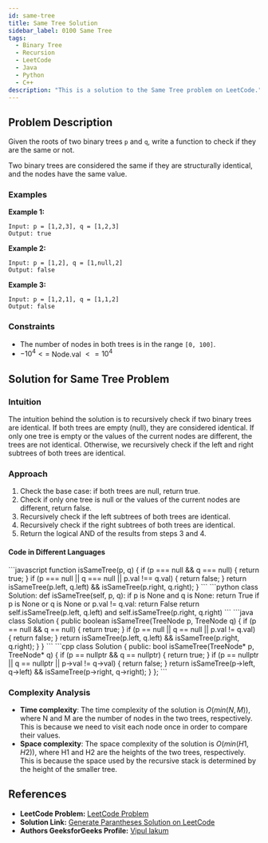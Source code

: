 ```yaml
---
id: same-tree
title: Same Tree Solution
sidebar_label: 0100 Same Tree
tags:
  - Binary Tree
  - Recursion
  - LeetCode
  - Java
  - Python
  - C++
description: "This is a solution to the Same Tree problem on LeetCode."
---
```


## Problem Description

Given the roots of two binary trees `p` and `q`, write a function to check if they are the same or not.

Two binary trees are considered the same if they are structurally identical, and the nodes have the same value.

### Examples

**Example 1:**

```
Input: p = [1,2,3], q = [1,2,3]
Output: true
```

**Example 2:**

```
Input: p = [1,2], q = [1,null,2]
Output: false
```

**Example 3:**

```
Input: p = [1,2,1], q = [1,1,2]
Output: false
```

### Constraints

- The number of nodes in both trees is in the range `[0, 100]`.
- $-10^4 <=$ Node.val $<= 10^4$

## Solution for Same Tree Problem

### Intuition

The intuition behind the solution is to recursively check if two binary trees are identical. If both trees are empty (null), they are considered identical. If only one tree is empty or the values of the current nodes are different, the trees are not identical. Otherwise, we recursively check if the left and right subtrees of both trees are identical.

### Approach

1. Check the base case: if both trees are null, return true.
2. Check if only one tree is null or the values of the current nodes are different, return false.
3. Recursively check if the left subtrees of both trees are identical.
4. Recursively check if the right subtrees of both trees are identical.
5. Return the logical AND of the results from steps 3 and 4.

#### Code in Different Languages

<Tabs>
  <TabItem value="JavaScript" label="JavaScript" >
  <SolutionAuthor name="@Vipullakum007"/>
   ```javascript
    function isSameTree(p, q) {
        if (p === null && q === null) {
            return true;
        }
        if (p === null || q === null || p.val !== q.val) {
            return false;
        }
        return isSameTree(p.left, q.left) && isSameTree(p.right, q.right);
    }
    ```

  </TabItem>
  <TabItem value="Python" label="Python" default>

  <SolutionAuthor name="@Vipullakum007"/>
   ```python
    class Solution:
        def isSameTree(self, p, q):
            if p is None and q is None:
                return True
            if p is None or q is None or p.val != q.val:
                return False
            return self.isSameTree(p.left, q.left) and self.isSameTree(p.right, q.right)
    ```

  </TabItem>
  <TabItem value="Java" label="Java">
  <SolutionAuthor name="@Vipullakum007"/>
   ```java
    class Solution {
        public boolean isSameTree(TreeNode p, TreeNode q) {
            if (p == null && q == null) {
                return true;
            }
            if (p == null || q == null || p.val != q.val) {
                return false;
            }
            return isSameTree(p.left, q.left) && isSameTree(p.right, q.right);
        }
    }
    ```

  </TabItem>
  <TabItem value="C++" label="C++">
  <SolutionAuthor name="@Vipullakum007"/>
   ```cpp
    class Solution {
    public:
        bool isSameTree(TreeNode* p, TreeNode* q) {
            if (p == nullptr && q == nullptr) {
                return true;
            }
            if (p == nullptr || q == nullptr || p->val != q->val) {
                return false;
            }
            return isSameTree(p->left, q->left) && isSameTree(p->right, q->right);
        }
    };
    ```

  </TabItem>
</Tabs>

### Complexity Analysis

- **Time complexity**: The time complexity of the solution is $O(min(N,M))$, where N and M are the number of nodes in the two trees, respectively. This is because we need to visit each node once in order to compare their values.
- **Space complexity**: The space complexity of the solution is $O(min(H1,H2))$, where H1 and H2 are the heights of the two trees, respectively. This is because the space used by the recursive stack is determined by the height of the smaller tree.

## References

- **LeetCode Problem:** [LeetCode Problem](https://leetcode.com/problems/generate-parentheses/)
- **Solution Link:** [Generate Parantheses Solution on LeetCode](https://leetcode.com/problems/generate-parentheses/solutions/5016750/easy-recursion-solution-in-c-100-beats-full-expanation-with-example/)
- **Authors GeeksforGeeks Profile:** [Vipul lakum](https://leetcode.com/u/vipul_lakum_02/)

